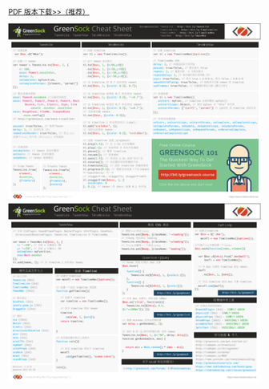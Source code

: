 

[PDF 版本下载&gt;&gt;（推荐）](https://img.aotu.io/gsap/GreenSock-Cheatsheet-4-CN.pdf)

![](/assets/GreenSock-Cheatsheet-4_页面_1.jpg)![](/assets/GreenSock-Cheatsheet-4_页面_2.jpg)

